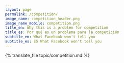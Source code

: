 ```yaml
---
layout: page
permalink: /competition/
image_name: competition_header.png
image_name_mobile: competition.png
title_en: Why this is a problem for competition
title_es: Por qué es un problema para la competición
subtitle_en: What Facebook won't tell you
subtitle_es: ES What Facebook won't tell you
---
```


{% translate_file topic/competition.md %}